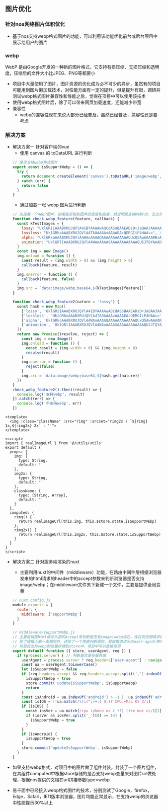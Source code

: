 ## 图片优化
### 针对nos网络图片体积优化
- 基于nos支持webp格式图片的功能，可以利用该功能优化前台或后台项目中展示给用户的图片
### webp
WebP 是由Google开发的一种新的图片格式，它支持有损压缩、无损压缩和透明度，压缩后的文件大小比JPEG、PNG等都要小
- 项目中大量使用了图片，图片资源的优化成为必不可少的异步，虽然有的项目可能用到图片懒加载技术，对性能方面有一定的提升，但是提升有限，调研并测试webp格式图片兼容性和性能之后，觉得在项目中可以使用该技术
- 使用webp格式图片后，除了可以带来网页加载速度，还能减少带宽
- 兼容性
  - webp的兼容性现在来说大部分已经普及，虽然已经普及，兼容性还是要考虑
### 解决方案
  - 解决方案一 针对客户端的vue
    - 使用 canvas 的 toDataURL 进行判断
    ```javascript
    // 是否支持webp格式图片
    export const isSupportWebp = () => {
      try {
        return document.createElement('canvas').toDataURL('image/webp', 0.5).indexOf('data:image/webp') === 0
      } catch (err) {
        return false
      }
    }
    ```
    - 通过加载一张 webp 图片进行判断
    ```javascript
    // 先加载一个WebP图片，如果能获取到图片的宽度和高度，就说明是支持WebP的，反之则不支持
    function check_webp_feature(feature, callback) {
      const kTestImages = {
        lossy: "UklGRiIAAABXRUJQVlA4IBYAAAAwAQCdASoBAAEADsD+JaQAA3AAAAAA", // 有损
        lossless: "UklGRhoAAABXRUJQVlA4TA0AAAAvAAAAEAcQERGIiP4HAA==", // 无损
        alpha: "UklGRkoAAABXRUJQVlA4WAoAAAAQAAAAAAAAAAAAQUxQSAwAAAARBxAR/Q9ERP8DAABWUDggGAAAABQBAJ0BKgEAAQAAAP4AAA3AAP7mtQAAAA==", // 透明
        animation: "UklGRlIAAABXRUJQVlA4WAoAAAASAAAAAAAAAAAAQU5JTQYAAAD/////AABBTk1GJgAAAAAAAAAAAAAAAAAAAGQAAABWUDhMDQAAAC8AAAAQBxAREYiI/gcA" // 动图
      }
      const img = new Image()
      img.onload = function () {
        const result = (img.width > 0) && (img.height > 0)
        callback(feature, result)
      }
      img.onerror = function () {
        callback(feature, false)
      }
      img.src = `data:image/webp;base64,${kTestImages[feature]}`
    }

    function check_webp_feature2(nature = 'lossy') {
      const hash = new Map([
        ['lossy', 'UklGRiIAAABXRUJQVlA4IBYAAAAwAQCdASoBAAEADsD+JaQAA3AAAAAA'],  // 有损
        ['lossless', 'UklGRhoAAABXRUJQVlA4TA0AAAAvAAAAEAcQERGIiP4HAA=='],  // 无损
        ['alpha', 'UklGRkoAAABXRUJQVlA4WAoAAAAQAAAAAAAAAAAAQUxQSAwAAAARBxAR/Q9ERP8DAABWUDggGAAAABQBAJ0BKgEAAQAAAP4AAA3AAP7mtQAAAA=='],  // 透明
        ['animation', 'UklGRlIAAABXRUJQVlA4WAoAAAASAAAAAAAAAAAAQU5JTQYAAAD/////AABBTk1GJgAAAAAAAAAAAAAAAAAAAGQAAABWUDhMDQAAAC8AAAAQBxAREYiI/gcA']  // 动图
      ])
      return new Promise((resolve, reject) => {
        const img = new Image()
        img.onload = function () {
          const result = (img.width > 0) && (img.height > 0)
          resolve(result)
        }
        img.onerror = function () {
          reject(false)
        }
        img.src = `data:image/webp;base64,${hash.get(nature)}`
      })
    }
    check_webp_feature2().then((result) => {
      console.log('支持webp', result)
    }).catch((err) => {
      console.log('不支持webp', err)
    })
    ```
```vue
<template>
  <img :class="className" :src="rimg" :srcset="rimg2x ? `${rimg} 1x,${rimg2x} 2x` : ''">
</template>

<script>
import { realImageUrl } from '@/utils/utils'
export default {
  props: {
    img: {
      type: String,
      default: ''
    },
    img2x: {
      type: String,
      default: ''
    },
    className: {
      type: [String, Array],
      default: ''
    }
  },
  computed: {
    rimg() {
      return realImageUrl(this.img, this.$store.state.isSupportWebp)
    },
    rimg2x() {
      return realImageUrl(this.img2x, this.$store.state.isSupportWebp)
    }
  }
}
</script>
```
  - 解决方案二 针对服务端渲染的nuxt
    - 主要利用nuxt的中间件（middleware）功能，在路由中间件层根据浏览器发来的html请求的header中的accept参数来判断浏览器是否支持image/webp；在middleware文件夹下新建一个文件，主要是提供全局变量
    ```js
    // nuxt.config.js
    module.exports = {
      router: {
        middleware: ['supportWebp']
      }
    }
    ```
    ```js
    // middleware/supportWebp.js
    // 主要是根据html请求头部的accept来判断是否有image/webp存在，存在则说明请求的浏览器支持webp格式图片
    // 除了根据上面一条规则外，还加了一个兜底判断规则，是根据请求头的user-agent来判断是什么机型，这块主要是对ios14以下的版本做了判断，主要是根据mdn上各大浏览器对webp的支持版本
    // 将是否支持webp的变量存储到store中，项目中可以直接使用
    export default function ({ store, userAgent, req }) {
      if (process.server) { // 判断是否是在服务端
        userAgent = process.server ? req.headers['user-agent'] : navigator.userAgent
        const ua = userAgent.toLowerCase()
        let isSupportWebp = false
        if (req.headers.accept && req.headers.accept.split(',').indexOf('image/webp') > -1) {
          isSupportWebp = true
          store.commit('updateIsSupportWebp', isSupportWebp)
          return
        }
        const isAndroid = ua.indexOf('android') > -1 || ua.indexOf('adr') > -1
        const isIOS = !!ua.match(/\(i[^;]+;( U;)? CPU.+Mac OS X/i)
        if (isIOS) {
          const iosVer = ua.match(/cpu iphone os (.*?) like mac os/)[1]
          if (iosVer && iosVer.split('_')[0] >= 14) {
            isSupportWebp = true
          }
        }
        if (isAndroid) {
          isSupportWebp = true
        }
        store.commit('updateIsSupportWebp', isSupportWebp)
      }
    }
    ```
    
  - 如果支持webp格式，对项目中的图片做了组件封装，封装了一个图片组件，在其组件computed中根据store存储的是否支持webp变量来对图片url做处理，根据nos提供的文档在url拼接参数type=webp
  - 易千面中已经接入webp格式图片的技术，分别测试了Google，firefox，Edge，Safari，IE11版本浏览器，图片均能正常显示，在支持webp的浏览器中性能提示30%以上
      